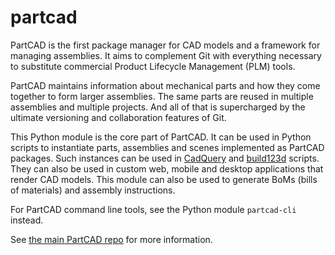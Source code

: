# partcad

PartCAD is the first package manager for CAD models and a framework for managing
assemblies. It aims to complement Git with everything necessary to substitute
commercial Product Lifecycle Management (PLM) tools.

PartCAD maintains information about mechanical parts and how they come together
to form larger assemblies. The same parts are reused in multiple assemblies and
multiple projects. And all of that is supercharged by the ultimate versioning
and collaboration features of Git.

This Python module is the core part of PartCAD. It can be used in Python scripts
to instantiate parts, assemblies and scenes implemented as PartCAD packages.
Such instances can be used in [CadQuery] and [build123d] scripts. They can also
be used in custom web, mobile and desktop applications that render CAD models.
This module can also be used to generate BoMs (bills of materials) and assembly
instructions.

For PartCAD command line tools, see the Python module `partcad-cli` instead.

See [the main PartCAD repo](https://github.com/partcad/partcad/) for more
information.

[CadQuery]: https://github.com/CadQuery/cadquery
[build123d]: https://github.com/gumyr/build123d
